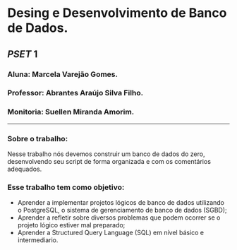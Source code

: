 # Desing e Desenvolvimento de Banco de Dados.
## _PSET_ 1
### Aluna: Marcela Varejão Gomes.
### Professor: Abrantes Araújo Silva Filho.
### Monitoria: Suellen Miranda Amorim.
---
### Sobre o trabalho:
Nesse trabalho nós devemos construir um banco de dados do zero, desenvolvendo seu script de forma organizada e com os comentários adequados.
### Esse trabalho tem como objetivo:
- Aprender a implementar projetos lógicos de banco de dados utilizando o PostgreSQL, o sistema de gerenciamento de banco de dados (SGBD);
- Aprender a refletir sobre diversos problemas que podem ocorrer se o projeto lógico estiver mal preparado;
- Aprender a Structured Query Language (SQL) em nível básico e intermediario.
